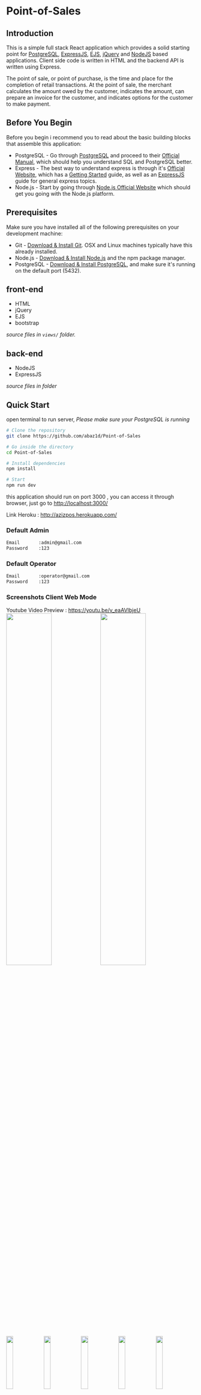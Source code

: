 # Point-of-Sales

## Introduction

This is a simple full stack React application which provides a solid starting point for [PostgreSQL](https://www.postgresql.org/), [ExpressJS](https://expressjs.com/), [EJS](https://ejs.co/), [jQuery](https://jquery.com/) and [NodeJS](https://nodejs.org/en/) based applications. Client side code is written in HTML and the backend API is written using Express.

The point of sale, or point of purchase, is the time and place for the completion of retail transactions. At the point of sale, the merchant calculates the amount owed by the customer, indicates the amount, can prepare an invoice for the customer, and indicates options for the customer to make payment.

## Before You Begin

Before you begin i recommend you to read about the basic building blocks that assemble this application:
* PostgreSQL - Go through [PostgreSQL](https://www.postgresql.org/) and proceed to their [Official Manual](https://www.postgresql.org/), which should help you understand SQL and PostgreSQL better.
* Express - The best way to understand express is through it's [Official Website](https://expressjs.com/), which has a [Getting Started](https://expressjs.com/en/starter/installing.html) guide, as well as an [ExpressJS](https://expressjs.com/en/guide/routing.html) guide for general express topics.
* Node.js - Start by going through [Node.js Official Website](https://nodejs.org/en/) which should get you going with the Node.js platform.

## Prerequisites

Make sure you have installed all of the following prerequisites on your development machine:
* Git - [Download & Install Git](https://git-scm.com/downloads). OSX and Linux machines typically have this already installed.
* Node.js - [Download & Install Node.js](https://nodejs.org/en/download/) and the npm package manager.
* PostgreSQL - [Download & Install PostgreSQL](https://www.postgresql.org/download/), and make sure it's running on the default port (5432).

## front-end

 - HTML
 - jQuery
 - EJS
 - bootstrap

*source files in `views/` folder.*
## back-end

 - NodeJS
 - ExpressJS

*source files in folder*

## Quick Start

open terminal to run server,
*Please make sure your PostgreSQL is running*

```bash
# Clone the repository
git clone https://github.com/abaz1d/Point-of-Sales

# Go inside the directory
cd Point-of-Sales

# Install dependencies
npm install

# Start
npm run dev
```

this application should run on port 3000 , you can access it through browser, just go to [http://localhost:3000/](http://localhost:3000/)

Link Heroku : http://azizpos.herokuapp.com/ <br/>
### Default Admin
```sh
Email       :admin@gmail.com
Password    :123
```

### Default Operator
```sh
Email       :operator@gmail.com 
Password    :123
```

### Screenshots Client Web Mode
Youtube Video Preview : https://youtu.be/v_eaAVIbjeU <br/>
<img src="https://user-images.githubusercontent.com/95122515/193997221-847269ed-7350-47ff-8662-5f3d1576625e.png" width="49%"> <img src="https://user-images.githubusercontent.com/95122515/193997302-08732af3-265c-4206-990f-2e517594763d.png" width="49%">

<img src="https://user-images.githubusercontent.com/95122515/193997653-b68e28cf-d9c1-4b15-a252-65a267d60395.png" width="19%"> <img src="https://user-images.githubusercontent.com/95122515/193997720-37c0af95-2255-4486-9865-09ca25d0f1d7.png" width="19%"> <img src="https://user-images.githubusercontent.com/95122515/193997782-82066fc5-5738-45f4-853f-6df75ec7ee02.png" width="19%"> <img src="https://user-images.githubusercontent.com/95122515/193997835-e768bf63-5570-46c3-879e-e0a7fcdd39c6.png" width="19%"> <img src="https://user-images.githubusercontent.com/95122515/193997900-c71cbf01-bf61-40aa-b849-c81918a3a29b.png" width="19%">

<img src="https://user-images.githubusercontent.com/95122515/193998149-a69d81a8-93fa-4835-8fb4-b97639754e46.png" width="49%"> <img src="https://user-images.githubusercontent.com/95122515/193998198-1c9a2129-7739-4b41-ac11-af5b5df8cfd7.png" width="49%">
<hr />

### Screenshots Client Mobile Mode
<img src="https://user-images.githubusercontent.com/95122515/193998343-67514a7b-16d1-47c0-8e1f-f3a3b71d35bf.png" width="32%"> <img src="https://user-images.githubusercontent.com/95122515/193998474-9f659dac-bd0a-4654-a8ce-6019c3c8cedd.png" width="32%"> <img src="https://user-images.githubusercontent.com/95122515/193998417-27e0c1cc-c1cf-451f-9d82-44998f82c4ef.png" width="32%"> 
